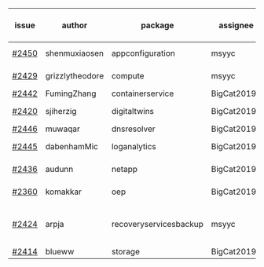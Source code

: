 | issue | author | package | assignee | bot advice | created date of issue | target release date | date from target |
| ------ | ------ | ------ | ------ | ------ | ------ | ------ | :-----: |
| [#2450](https://github.com/Azure/sdk-release-request/issues/2450) | shenmuxiaosen | appconfiguration | msyyc |   release date < 2 ! <br> | 02-15 | 02-17 | 0 |
| [#2429](https://github.com/Azure/sdk-release-request/issues/2429) | grizzlytheodore | compute | msyyc | new comment.  <br> | 02-09 | 02-23 |   |
| [#2442](https://github.com/Azure/sdk-release-request/issues/2442) | FumingZhang | containerservice | BigCat20196 |   | 02-14 | 02-21 |   |
| [#2420](https://github.com/Azure/sdk-release-request/issues/2420) | sjiherzig | digitaltwins | BigCat20196 |   release date < 2 ! <br> | 02-07 | 02-15 | -1 |
| [#2446](https://github.com/Azure/sdk-release-request/issues/2446) | muwaqar | dnsresolver | BigCat20196 |   | 02-15 | 02-28 |   |
| [#2445](https://github.com/Azure/sdk-release-request/issues/2445) | dabenhamMic | loganalytics | BigCat20196 |   release date < 2 ! <br> | 02-14 | 02-16 | 0 |
| [#2436](https://github.com/Azure/sdk-release-request/issues/2436) | audunn | netapp | BigCat20196 |   release date < 2 ! <br> | 02-10 | 02-14 | -2 |
| [#2360](https://github.com/Azure/sdk-release-request/issues/2360) | komakkar | oep | BigCat20196 | new comment.  <br> | 01-07 | 01-24 |   |
| [#2424](https://github.com/Azure/sdk-release-request/issues/2424) | arpja | recoveryservicesbackup | msyyc | new comment.  <br> release date < 2 ! <br> | 02-09 | 02-14 | -2 |
| [#2414](https://github.com/Azure/sdk-release-request/issues/2414) | blueww | storage | BigCat20196 |   | 02-07 | 02-09 |   |
